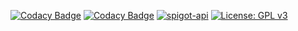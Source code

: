 [![Codacy Badge](https://app.codacy.com/project/badge/Grade/5bc5707682204db49ec1721cc0c5ca43)](https://app.codacy.com/gh/winterhavenmc/WorldManagerLib/dashboard?utm_source=gh&utm_medium=referral&utm_content=&utm_campaign=Badge_grade) 
[![Codacy Badge](https://app.codacy.com/project/badge/Coverage/5bc5707682204db49ec1721cc0c5ca43)](https://app.codacy.com/gh/winterhavenmc/WorldManagerLib/dashboard?utm_source=gh&utm_medium=referral&utm_content=&utm_campaign=Badge_coverage) 
[![spigot-api](https://img.shields.io/badge/1.21.4-999999?style=flat&logo=spigot-api&label=spigot-api)](https://www.spigotmc.org) 
[![License: GPL v3](https://img.shields.io/badge/License-GPLv3-blue.svg)](https://www.gnu.org/licenses/gpl-3.0) 
